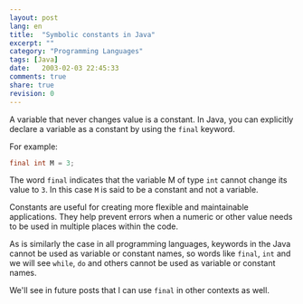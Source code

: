 ```yaml
---
layout: post
lang: en
title:  "Symbolic constants in Java"
excerpt: ""
category: "Programming Languages"
tags: [Java]
date:   2003-02-03 22:45:33
comments: true
share: true
revision: 0
---
```


A variable that never changes value is a constant. In Java, you can explicitly declare a variable as a constant by using the `final` keyword. 

For example:

```java
final int M = 3;
```


The word `final` indicates that the variable M of type `int` cannot change its value to `3`. 
In this case `M` is said to be a constant and not a variable.

Constants are useful for creating more flexible and maintainable applications. They help prevent errors when a numeric or other value needs to be used in multiple places within the code.

As is similarly the case in all programming languages, keywords in the 
Java cannot be used as variable or constant names, so words like `final`, `int` and we will see `while`, `do` and others 
cannot be used as variable or constant names. 

We'll see in future posts that I can use `final` in other contexts as well.